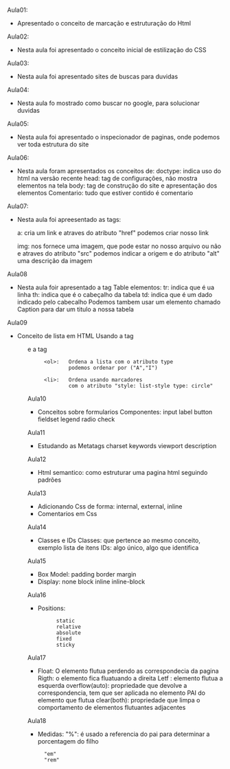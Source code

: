 Aula01:
- Apresentado o conceito de marcação e estruturação do Html



Aula02:
- Nesta aula foi apresentado o conceito inicial de estilização
do CSS



Aula03:
- Nesta aula foi apresentado sites de buscas para duvidas



Aula04:
- Nesta aula fo mostrado como buscar no google, para solucionar duvidas



Aula05:
- Nesta aula foi apresentado o inspecionador de paginas,
onde podemos ver toda estrutura do site



Aula06:
- Nesta aula foram apresentados os conceitos de:
    doctype: indica uso do html na versão recente
    head: tag de configurações, não mostra elementos na tela
    body: tag de construção do site  e apresentação dos elementos
    Comentario: <!--comentario--> tudo que estiver contido é comentario


Aula07:
- Nesta aula foi apreesentado as tags:
    
    a: cria um link e atraves do atributo "href" podemos criar nosso link

    img: nos fornece uma imagem, que pode estar no nosso arquivo ou não e atraves do atributo "src" podemos indicar a origem e do atributo "alt" uma descrição da imagem



Aula08
- Nesta aula foir apresentado a tag Table
    elementos:
                tr: indica que é ua linha
                th: indica que é o cabeçalho da tabela
                td: indica que é um dado indicado pelo cabecalho
    Podemos tambem usar um elemento chamado Caption
    para dar um titulo a nossa tabela


Aula09
- Conceito de lista em HTML
    Usando a tag <ol> e a tag <ul>
        
        <ol>:   Ordena a lista com o atributo type
                podemos ordenar por ("A","I")
        
        <li>:   Ordena usando marcadores
                com o atributo "style: list-style type: circle"


Aula10
- Conceitos sobre formularios
    Componentes:
                input
                label
                button
                fieldset
                legend
                radio
                check

Aula11
- Estudando as Metatags
    charset 
    keywords
    viewport
    description

Aula12
- Html semantico: como estruturar uma pagina html seguindo padrões

Aula13
- Adicionando Css de forma: internal, external, inline
- Comentarios em Css

Aula14
- Classes e IDs
    Classes: que pertence ao mesmo conceito, exemplo lista de itens
    IDs: algo único, algo que identifica

Aula15
- Box Model:
            padding
            border
            margin
- Display:
            none
            block
            inline
            inline-block


Aula16
- Positions:

            static
            relative
            absolute
            fixed
            sticky


Aula17 
- Float: O elemento flutua perdendo as correspondecia da pagina
        Rigth: o elemento fica fluatuando a direita
        Letf : elemento flutua a esquerda
        overflow(auto): propriedade que devolve a correspondencia, tem que ser aplicada no elemento PAI do elemento que flutua
        clear(both): propriedade que limpa o comportamento de elementos flutuantes adjacentes

Aula18
- Medidas:
        "%": é usado a referencia do pai para determinar 
             a porcentagem do filho

        "em"
        "rem"
